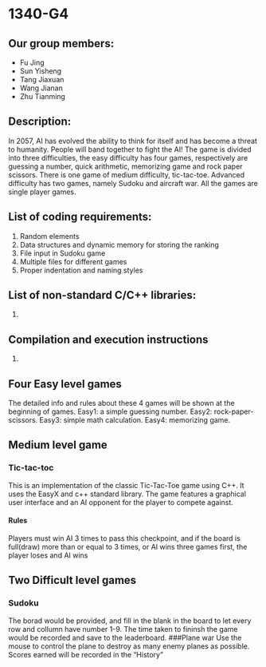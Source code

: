 # 1340-G4

## Our group members:
- Fu Jing
- Sun Yisheng
- Tang Jiaxuan
- Wang Jianan
- Zhu Tianming

## Description:
In 2057, AI has evolved the ability to think for itself and has become a threat to humanity. People will band together to fight the AI! The game is divided into three difficulties, the easy difficulty has four games, respectively are guessing a number, quick arithmetic, memorizing game and rock paper scissors. There is one game of medium difficulty, tic-tac-toe. Advanced difficulty has two games, namely Sudoku and aircraft war. All the games are single player games.

## List of coding requirements:
1. Random elements
2. Data structures and dynamic memory for storing the ranking
3. File input in Sudoku game
4. Multiple files for different games
5. Proper indentation and naming styles

## List of non-standard C/C++ libraries:
1.

## Compilation and execution instructions
1.


## Four Easy level games
  The detailed info and rules about these 4 games will be shown at the beginning of games.
  Easy1: a simple guessing number.
  Easy2: rock-paper-scissors.
  Easy3: simple math calculation.
  Easy4: memorizing game.
## Medium level game
### Tic-tac-toc
This is an implementation of the classic Tic-Tac-Toe game using C++. It uses the EasyX and c++ standard library. The game features a graphical user interface and an AI opponent for the player to compete against.
#### Rules
Players must win AI 3 times to pass this checkpoint, and if the board is full(draw) more than or equal to 3 times, or AI wins three games first, the player loses and AI wins
## Two Difficult level games
### Sudoku
The borad would be provided, and fill in the blank in the board to let every row and collumn have number 1-9. The time taken to fininsh the game would be recorded and save to the leaderboard.
###Plane war
Use the mouse to control the plane to destroy as many enemy planes as possible. Scores earned will be recorded in the “History”
